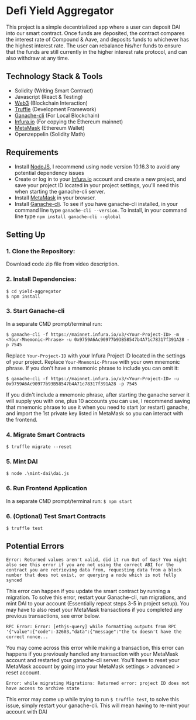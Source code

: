 # Defi Yield Aggregator
This project is a simple decentrialized app where a user can deposit DAI into our smart contract.
Once funds are deposited, the contract compares the interest rate of Compound & Aave, and deposits
funds to whichever has the highest interest rate. The user can rebalance his/her funds to ensure
that the funds are still currently in the higher interest rate protocol, and can also withdraw at
any time.

## Technology Stack & Tools

- Solidity (Writing Smart Contract)
- Javascript (React & Testing)
- [Web3](https://web3js.readthedocs.io/en/v1.5.2/) (Blockchain Interaction)
- [Truffle](https://www.trufflesuite.com/docs/truffle/overview) (Development Framework)
- [Ganache-cli](https://github.com/trufflesuite/ganache) (For Local Blockchain)
- [Infura.io](https://infura.io/) (For copying the Ethereum mainnet)
- [MetaMask](https://metamask.io/) (Ethereum Wallet)
- Openzeppelin (Solidity Math)

## Requirements
- Install [NodeJS](https://nodejs.org/en/), I recommend using node version 10.16.3 to avoid any potential dependency issues
- Create or log in to your [Infura.io](https://infura.io/login) account and create a new project, and save your project ID located in your project settings, you'll need this when starting the ganache-cli server.
- Install [MetaMask](https://metamask.io/) in your browser.
- Install [Ganache-cli](https://github.com/trufflesuite/ganache). To see if you have ganache-cli installed, in your command line type `ganache-cli --version`. To install, in your command line type `npm install ganache-cli --global`

## Setting Up
### 1. Clone the Repository:
Download code zip file from video description.

### 2. Install Dependencies:
```
$ cd yield-aggregator
$ npm install 
```

### 3. Start Ganache-cli
In a separate CMD prompt/terminal run:
```
$ ganache-cli -f https://mainnet.infura.io/v3/<Your-Project-ID> -m <Your-Mnemonic-Phrase> -u 0x9759A6Ac90977b93B58547b4A71c78317f391A28 -p 7545
```

Replace `Your-Project-ID` with your Infura Project ID located in the settings of your project.
Replace `Your-Mnemonic-Phrase` with your own mnemonic phrase. If you don't have a mnemonic phrase to include you can omit it:
```
$ ganache-cli -f https://mainnet.infura.io/v3/<Your-Project-ID> -u 0x9759A6Ac90977b93B58547b4A71c78317f391A28 -p 7545
```

If you didn't include a mnemonic phrase, after starting the ganache server it will supply you with one, plus 10 accounts you can use,
I recommend saving that mnemonic phrase to use it when you need to start (or restart) ganache, and import the 1st private key listed in MetaMask so you can interact with the frontend.

### 4. Migrate Smart Contracts
`$ truffle migrate --reset`

### 5. Mint DAI
`$ node .\mint-dai\dai.js`

### 6. Run Frontend Application
In a separate CMD prompt/terminal run:
`$ npm start`

### 6. (Optional) Test Smart Contracts
`$ truffle test`

## Potential Errors
```
Error: Returned values aren't valid, did it run Out of Gas? You might also see this error if you are not using the correct ABI for the contract you are retrieving data from, requesting data from a block number that does not exist, or querying a node which is not fully synced
```

This error can happen if you update the smart contract by running a migration. To solve this error, restart your Ganache-cli, run migrations, and mint DAI to your account (Essentially repeat steps 3-5 in project setup). You may have to also reset your MetaMask transactions if you completed any previous transactions, see error below.

```
RPC Error: Error: [ethjs-query] while formatting outputs from RPC '{"value":{"code":-32603,"data":{"message":"the tx doesn't have the correct nonce...
```

You may come across this error while making a transaction, this error can happens if you previously handled any transaction with your MetaMask account and restarted your ganache-cli server. You'll have to reset your MetaMask account by going into your MetaMask settings > advanced > reset account.

```
Error: while migrating Migrations: Returned error: project ID does not have access to archive state
```

This error may come up while trying to run `$ truffle test`, to solve this issue, simply restart your ganache-cli. This will mean having to re-mint your account with DAI